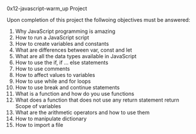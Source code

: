 0x12-javascript-warm_up Project 

Upon completion of this project the follwoing objectives must be answered:
1. Why JavaScript programming is amazing
2. How to run a JavaScript script
3. How to create variables and constants
4. What are differences between var, const and let
5. What are all the data types available in JavaScript
6. How to use the if, if ... else statements
7. How to use comments
8. How to affect values to variables
9. How to use while and for loops
10. How to use break and continue statements
11. What is a function and how do you use functions
12. What does a function that does not use any return statement return
Scope of variables
13. What are the arithmetic operators and how to use them
14. How to manipulate dictionary
15. How to import a file
